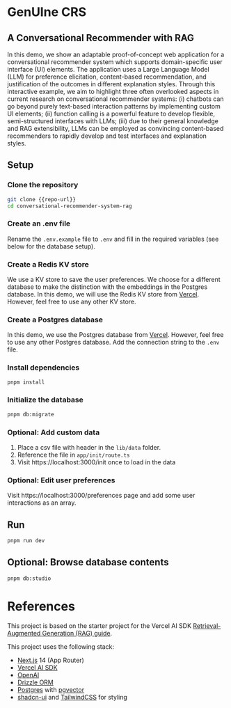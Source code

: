 # GenUIne CRS

## A Conversational Recommender with RAG

In this demo, we show an adaptable proof-of-concept web application for a conversational recommender system which supports domain-specific user interface (UI) elements. The application uses a Large Language Model (LLM) for preference elicitation, content-based recommendation, and justification of the outcomes in different explanation styles. Through this interactive example, we aim to highlight three often overlooked aspects in current research on conversational recommender systems: (i) chatbots can go beyond purely text-based interaction patterns by implementing custom UI elements; (ii) function calling is a powerful feature to develop flexible, semi-structured interfaces with LLMs; (iii) due to their general knowledge and RAG extensibility, LLMs can be employed as convincing content-based recommenders to rapidly develop and test interfaces and explanation styles.

## Setup

### Clone the repository

```bash
git clone {{repo-url}}
cd conversational-recommender-system-rag
```

### Create an .env file

Rename the `.env.example` file to `.env` and fill in the required variables (see below for the database setup).

### Create a Redis KV store

We use a KV store to save the user preferences. We choose for a different database to make the distinction with the embeddings in the Postgres database.
In this demo, we will use the Redis KV store from [Vercel](https://vercel.com/docs/storage/vercel-kv). However, feel free to use any other KV store.

### Create a Postgres database

In this demo, we use the Postgres database from [Vercel](https://vercel.com/docs/storage/vercel-postgres). However, feel free to use any other Postgres database.
Add the connection string to the `.env` file.

### Install dependencies

```bash
pnpm install
```

### Initialize the database

```bash
pnpm db:migrate
```

### Optional: Add custom data

1. Place a csv file with header in the `lib/data` folder.
2. Reference the file in `app/init/route.ts`
3. Visit https://localhost:3000/init once to load in the data

### Optional: Edit user preferences

Visit https://localhost:3000/preferences page and add some user interactions as an array.

## Run

```bash
pnpm run dev
```

## Optional: Browse database contents

```bash
pnpm db:studio
```

# References

This project is based on the starter project for the Vercel AI SDK [Retrieval-Augmented Generation (RAG) guide](https://sdk.vercel.ai/docs/guides/rag-chatbot).

This project uses the following stack:

- [Next.js](https://nextjs.org) 14 (App Router)
- [Vercel AI SDK](https://sdk.vercel.ai/docs)
- [OpenAI](https://openai.com)
- [Drizzle ORM](https://orm.drizzle.team)
- [Postgres](https://www.postgresql.org/) with [ pgvector ](https://github.com/pgvector/pgvector)
- [shadcn-ui](https://ui.shadcn.com) and [TailwindCSS](https://tailwindcss.com) for styling
